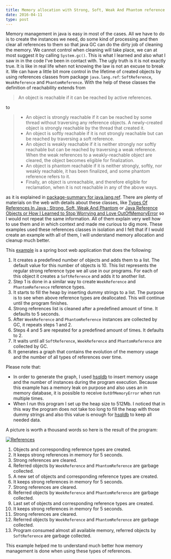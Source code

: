 ```yaml
---
title: Memory allocation with Strong, Soft, Weak And Phantom reference types in Java
date: 2016-04-11
type: post
---
```


Memory management in java is easy in most of the cases. All we have to do is to create the instances we need, do some kind of processing and then clear all references to them so that java GC can do the dirty job of cleaning the memory. We cannot control when cleaning will take place, we can at most suggest it by calling `System.gc()`. This is what I learned and also what I saw in in the code I've been in contact with. The ugly truth is it is not exactly true. It is like in real life when not knowing the law is not an excuse to break it. We can have a little bit more control in the lifetime of created objects by using references classes from package `java.lang.ref`: `SoftReference`, `WeakReference` and `PhantomReference`. With the help of these classes the definition of reachability extends from

> An object is reachable if it can be reached by active references.

to

> * An object is strongly reachable if it can be reached by some thread without traversing any reference objects. A newly-created object is strongly reachable by the thread that created it.
> * An object is softly reachable if it is not strongly reachable but can be reached by traversing a soft reference.
> * An object is weakly reachable if it is neither strongly nor softly reachable but can be reached by traversing a weak reference. When the weak references to a weakly-reachable object are cleared, the object becomes eligible for finalization.
> * An object is phantom reachable if it is neither strongly, softly, nor weakly reachable, it has been finalized, and some phantom reference refers to it.
> * Finally, an object is unreachable, and therefore eligible for reclamation, when it is not reachable in any of the above ways.

as it is explained in [package-summary for java.lang.ref][ref-package-summary]. There are plenty of materials on the web with details about these classes, like [Types Of References In Java : Strong, Soft, Weak And Phantom][types-of-references-in-java-strong-soft-weak-and-phantom] or [Java Reference Objects or How I Learned to Stop Worrying and Love OutOfMemoryError][java-reference-objects] so I would not repeat the same information. All of them explain very well how to use them and in which context and made me curious to dig more. These examples used these references classes in isolation and I felt that if I would create an example with all of them, I will understand memory allocation and cleanup much better.

This [example][references-example] is a spring boot web application that does the following:

1. It creates a predefined number of objects and adds them to a list. The default value for this number of objects is 10. This list represents the regular strong reference type we all use in our programs. For each of this object it creates a `SoftReference` and adds it to another list.
2. Step 1 is done in a similar way to create `WeekReference` and `PhantomReference` reference types.
3. It starts to fill the heap by inserting dummy strings to a list. The purpose is to see when above reference types are deallocated. This will continue until the program finishes.
4. Strong references list is cleaned after a predefined amount of time. It defaults to 5 seconds.
5. After `WeekReference` and `PhantomReference` instances are collected by GC, it repeats steps 1 and 2.
6. Steps 4 and 5 are repeated for a predefined amount of times. It defaults to 2.
7. It waits until all `SoftReference`, `WeekReference` and `PhantomReference` are collected by GC.
8. It generates a graph that contains the evolution of the memory usage and the number of all types of references over time.

Please note that:
* In order to generate the graph, I used [hsqldb][hsqldb] to insert memory usage and the number of instances during the program execution. Because this example has a memory leak on purpose and also uses an in memory database, it is possible to receive `OutOfMemoryError` when run multiple times.
* When I run this program I set up the heap size to 512Mb. I noticed that in this way the program does not take too long to fill the heap with those dummy strings and also this value is enough for [hsqldb][hsqldb] to keep all needed data.

A picture is worth a thousand words so here is the result of the program:

[![References][references-image]][references-image]

1. Objects and corresponding reference types are created.
2. It keeps strong references in memory for 5 seconds.
3. Strong references are cleared.
4. Referred objects by `WeekReference` and `PhantomReference` are garbage collected.
5. A new set of objects and corresponding reference types are created.
6. It keeps strong references in memory for 5 seconds.
7. Strong references are cleared.
8. Referred objects by `WeekReference` and `PhantomReference` are garbage collected.
9. Last set of objects and corresponding reference types are created.
10. It keeps strong references in memory for 5 seconds.
11. Strong references are cleared.
12. Referred objects by `WeekReference` and `PhantomReference` are garbage collected.
13. Program consumed almost all available memory, referred objects by `SoftReference` are garbage collected.

This example helped me to understand much better how memory management is done when using these types of references.

[ref-package-summary]: https://docs.oracle.com/javase/8/docs/api/java/lang/ref/package-summary.html "Package java.lang.ref"
[types-of-references-in-java-strong-soft-weak-and-phantom]: http://javaconceptoftheday.com/types-of-references-in-java-strong-soft-weak-and-phantom/ "Types Of References In Java : Strong, Soft, Weak And Phantom"
[java-reference-objects]: http://www.kdgregory.com/index.php?page=java.refobj "Java Reference Objects or How I Learned to Stop Worrying and Love OutOfMemoryError"
[references-example]: https://github.com/vasileboris/espressoprogrammer/tree/master/references
[hsqldb]: http://hsqldb.org/ "HSQLDB - 100% Java Database"
[references-image]: /images/posts/memory-allocation-strong-soft-weak-phantom-reference-types-java/references.png
